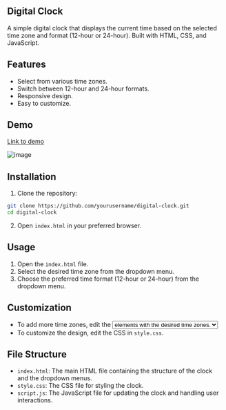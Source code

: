 ## Digital Clock
A simple digital clock that displays the current time based on the selected time zone and format (12-hour or 24-hour). Built with HTML, CSS, and JavaScript.
## Features
- Select from various time zones.
- Switch between 12-hour and 24-hour formats.
- Responsive design.
- Easy to customize.

## Demo
[Link to demo](https://codepen.io/Ashwini-Sonawane/pen/XWLZNXG)

![image](https://github.com/user-attachments/assets/5ef213c6-9971-40e7-b684-24519f679ff9)



## Installation
1. Clone the repository:
```bash
git clone https://github.com/yourusername/digital-clock.git
cd digital-clock
```
2. Open `index.html` in your preferred browser.

## Usage
1. Open the `index.html` file.
2. Select the desired time zone from the dropdown menu.
3. Choose the preferred time format (12-hour or 24-hour) from the dropdown menu.
## Customization
- To add more time zones, edit the <select> element in `index.html` and add more <option> elements with the desired time zones.
- To customize the design, edit the CSS in `style.css`.

## File Structure
- `index.html`: The main HTML file containing the structure of the clock and the dropdown menus.
- `style.css`: The CSS file for styling the clock.
- `script.js`: The JavaScript file for updating the clock and handling user interactions.
